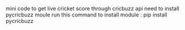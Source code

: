 mini code to get live cricket score through cricbuzz api
need to install pycricbuzz moule
run this command to install module :
 pip install pycricbuzz
